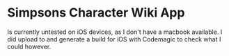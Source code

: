 # Simpsons Character Wiki App
Is currently untested on iOS devices, as I don't have a macbook available. I did upload to and generate a build for iOS with Codemagic to check what I could however.
